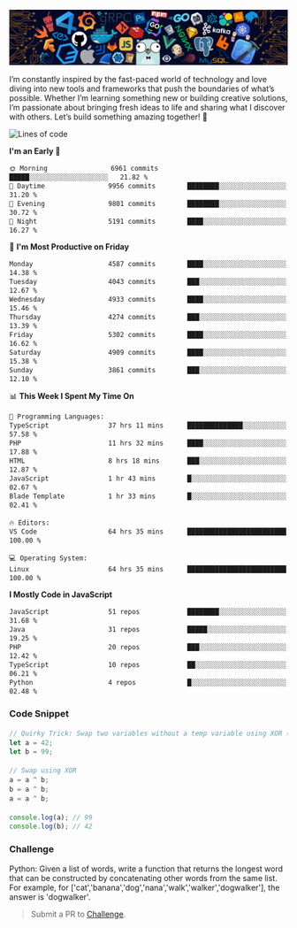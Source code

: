 ![](https://github.com/0x3EF8/0x3EF8/raw/main/images/header_.png)

I’m constantly inspired by the fast-paced world of technology and love diving into new tools and frameworks that push the boundaries of what’s possible. Whether I’m learning something new or building creative solutions, I’m passionate about bringing fresh ideas to life and sharing what I discover with others. Let’s build something amazing together! 🚀

<!--START_SECTION:header-->
![Lines of code](https://img.shields.io/badge/From%20Hello%20World%20I%27ve%20Written-23.0%20million%20lines%20of%20code-blue)

**I'm an Early 🐤** 

```text
🌞 Morning                6961 commits        █████░░░░░░░░░░░░░░░░░░░░   21.82 % 
🌆 Daytime                9956 commits        ████████░░░░░░░░░░░░░░░░░   31.20 % 
🌃 Evening                9801 commits        ████████░░░░░░░░░░░░░░░░░   30.72 % 
🌙 Night                  5191 commits        ████░░░░░░░░░░░░░░░░░░░░░   16.27 % 
```
📅 **I'm Most Productive on Friday** 

```text
Monday                   4587 commits        ████░░░░░░░░░░░░░░░░░░░░░   14.38 % 
Tuesday                  4043 commits        ███░░░░░░░░░░░░░░░░░░░░░░   12.67 % 
Wednesday                4933 commits        ████░░░░░░░░░░░░░░░░░░░░░   15.46 % 
Thursday                 4274 commits        ███░░░░░░░░░░░░░░░░░░░░░░   13.39 % 
Friday                   5302 commits        ████░░░░░░░░░░░░░░░░░░░░░   16.62 % 
Saturday                 4909 commits        ████░░░░░░░░░░░░░░░░░░░░░   15.38 % 
Sunday                   3861 commits        ███░░░░░░░░░░░░░░░░░░░░░░   12.10 % 
```


📊 **This Week I Spent My Time On** 

```text
💬 Programming Languages: 
TypeScript               37 hrs 11 mins      ██████████████░░░░░░░░░░░   57.58 % 
PHP                      11 hrs 32 mins      ████░░░░░░░░░░░░░░░░░░░░░   17.88 % 
HTML                     8 hrs 18 mins       ███░░░░░░░░░░░░░░░░░░░░░░   12.87 % 
JavaScript               1 hr 43 mins        █░░░░░░░░░░░░░░░░░░░░░░░░   02.67 % 
Blade Template           1 hr 33 mins        █░░░░░░░░░░░░░░░░░░░░░░░░   02.41 % 

🔥 Editors: 
VS Code                  64 hrs 35 mins      █████████████████████████   100.00 % 

💻 Operating System: 
Linux                    64 hrs 35 mins      █████████████████████████   100.00 % 
```

**I Mostly Code in JavaScript** 

```text
JavaScript               51 repos            ████████░░░░░░░░░░░░░░░░░   31.68 % 
Java                     31 repos            █████░░░░░░░░░░░░░░░░░░░░   19.25 % 
PHP                      20 repos            ███░░░░░░░░░░░░░░░░░░░░░░   12.42 % 
TypeScript               10 repos            ██░░░░░░░░░░░░░░░░░░░░░░░   06.21 % 
Python                   4 repos             █░░░░░░░░░░░░░░░░░░░░░░░░   02.48 % 
```




<!--END_SECTION:header-->

<!--START_SECTION:footer-->
### Code Snippet
```js
// Quirky Trick: Swap two variables without a temp variable using XOR (Works for numbers)
let a = 42;
let b = 99;

// Swap using XOR
a = a ^ b;
b = a ^ b;
a = a ^ b;

console.log(a); // 99
console.log(b); // 42
```
### Challenge
Python: Given a list of words, write a function that returns the longest word that can be constructed by concatenating other words from the same list. For example, for ['cat','banana','dog','nana','walk','walker','dogwalker'], the answer is 'dogwalker'.
<!--END_SECTION:footer-->
> Submit a PR to [Challenge](https://github.com/mrepol742/challenge/fork).
